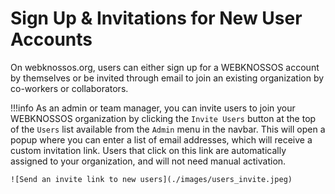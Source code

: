 # Sign Up & Invitations for New User Accounts

On webknossos.org, users can either sign up for a WEBKNOSSOS account by themselves or be invited through email to join an existing organization by co-workers or collaborators. 

!!!info
    As an admin or team manager, you can invite users to join your WEBKNOSSOS organization by clicking the `Invite Users` button at the top of the `Users` list available from the `Admin` menu in the navbar. This will open a popup where you can enter a list of email addresses, which will receive a custom invitation link. Users that click on this link are automatically assigned to your organization, and will not need manual activation.

    ![Send an invite link to new users](./images/users_invite.jpeg)